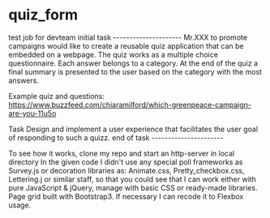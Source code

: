 # quiz_form
test job for devteam
initial task ---------------------
Mr.XXX to promote campaigns would like to create a reusable quiz application that can be embedded on a webpage. The quiz works as a multiple choice questionnaire. Each answer belongs to a category. At the end of the quiz a final summary is presented to the user based on the category with the most answers.

Example quiz and questions: https://www.buzzfeed.com/chiaramilford/which-greenpeace-campaign-are-you-11u5o 

Task
Design and implement a user experience that facilitates the user goal of responding to such a quizz.
end of task ----------------------

  To see how it works, clone my repo and start an http-server in local directory
In the given code I didn't use any special poll frameworks as Survey.js or decoration libraries as: Animate.css, Pretty_checkbox.css, Lettering.j or similar staff, so that you could see that I can work either with pure JavaScript & jQuery, manage with basic CSS or ready-made libraries.
Page grid built with Bootstrap3. If necessary I can recode it to Flexbox usage.
